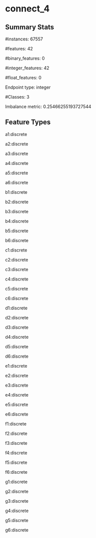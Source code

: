 # connect_4

## Summary Stats

#instances: 67557

#features: 42

  #binary_features: 0

  #integer_features: 42

  #float_features: 0

Endpoint type: integer

#Classes: 3

Imbalance metric: 0.25466255193727544

## Feature Types

 a1:discrete

a2:discrete

a3:discrete

a4:discrete

a5:discrete

a6:discrete

b1:discrete

b2:discrete

b3:discrete

b4:discrete

b5:discrete

b6:discrete

c1:discrete

c2:discrete

c3:discrete

c4:discrete

c5:discrete

c6:discrete

d1:discrete

d2:discrete

d3:discrete

d4:discrete

d5:discrete

d6:discrete

e1:discrete

e2:discrete

e3:discrete

e4:discrete

e5:discrete

e6:discrete

f1:discrete

f2:discrete

f3:discrete

f4:discrete

f5:discrete

f6:discrete

g1:discrete

g2:discrete

g3:discrete

g4:discrete

g5:discrete

g6:discrete

